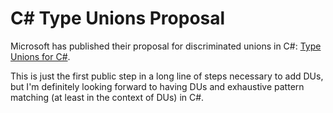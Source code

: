 # C# Type Unions Proposal

Microsoft has published their proposal for discriminated unions in C#: [Type Unions for C#](https://github.com/dotnet/csharplang/blob/18a527bcc1f0bdaf542d8b9a189c50068615b439/proposals/TypeUnions.md).

This is just the first public step in a long line of steps necessary to add DUs, but I'm definitely looking forward to having DUs and exhaustive pattern matching (at least in the context of DUs) in C#.
